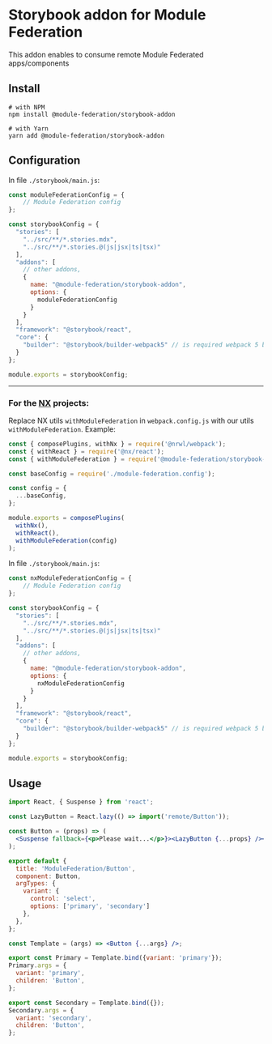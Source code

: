 # Storybook addon for Module Federation

This addon enables to consume remote Module Federated apps/components

## Install

```shell
# with NPM
npm install @module-federation/storybook-addon

# with Yarn
yarn add @module-federation/storybook-addon
```

## Configuration

In file `./storybook/main.js`:
```js
const moduleFederationConfig = {
    // Module Federation config
};

const storybookConfig = {
  "stories": [
    "../src/**/*.stories.mdx",
    "../src/**/*.stories.@(js|jsx|ts|tsx)"
  ],
  "addons": [
    // other addons,
    {
      name: "@module-federation/storybook-addon",
      options: {
        moduleFederationConfig
      }
    }
  ],
  "framework": "@storybook/react",
  "core": {
    "builder": "@storybook/builder-webpack5" // is required webpack 5 builder
  }
};

module.exports = storybookConfig;
```
---
### For the [NX](https://nx.dev/getting-started/intro) projects:

Replace NX utils `withModuleFederation` in `webpack.config.js` with our utils `withModuleFederation`.
Example:
```javascript
const { composePlugins, withNx } = require('@nrwl/webpack');
const { withReact } = require('@nx/react');
const { withModuleFederation } = require('@module-federation/storybook-addon');

const baseConfig = require('./module-federation.config');

const config = {
  ...baseConfig,
};

module.exports = composePlugins(
  withNx(),
  withReact(),
  withModuleFederation(config)
);
```

In file `./storybook/main.js`:
```js
const nxModuleFederationConfig = {
    // Module Federation config
};

const storybookConfig = {
  "stories": [
    "../src/**/*.stories.mdx",
    "../src/**/*.stories.@(js|jsx|ts|tsx)"
  ],
  "addons": [
    // other addons,
    {
      name: "@module-federation/storybook-addon",
      options: {
        nxModuleFederationConfig
      }
    }
  ],
  "framework": "@storybook/react",
  "core": {
    "builder": "@storybook/builder-webpack5" // is required webpack 5 builder
  }
};

module.exports = storybookConfig;
```

## Usage

```jsx
import React, { Suspense } from 'react';

const LazyButton = React.lazy(() => import('remote/Button'));

const Button = (props) => (
  <Suspense fallback={<p>Please wait...</p>}><LazyButton {...props} /></Suspense>
);

export default {
  title: 'ModuleFederation/Button',
  component: Button,
  argTypes: {
    variant: {
      control: 'select',
      options: ['primary', 'secondary']
    },
  },
};

const Template = (args) => <Button {...args} />;

export const Primary = Template.bind({variant: 'primary'});
Primary.args = {
  variant: 'primary',
  children: 'Button',
};

export const Secondary = Template.bind({});
Secondary.args = {
  variant: 'secondary',
  children: 'Button',
};

```
